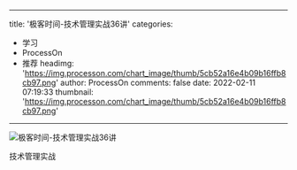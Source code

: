 
---
title: '极客时间-技术管理实战36讲'
categories: 
 - 学习
 - ProcessOn
 - 推荐
headimg: 'https://img.processon.com/chart_image/thumb/5cb52a16e4b09b16ffb8cb97.png'
author: ProcessOn
comments: false
date: 2022-02-11 07:19:33
thumbnail: 'https://img.processon.com/chart_image/thumb/5cb52a16e4b09b16ffb8cb97.png'
---

<div>   
<img class="thumb" alt="极客时间-技术管理实战36讲" src="https://img.processon.com/chart_image/thumb/5cb52a16e4b09b16ffb8cb97.png" referrerpolicy="no-referrer">
<p>技术管理实战</p>  
</div>
            